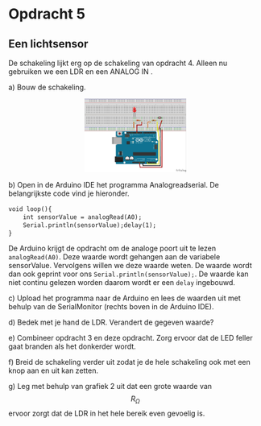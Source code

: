 # Opdracht 5

## Een lichtsensor

De schakeling lijkt erg op de schakeling van opdracht 4. 
Alleen nu gebruiken we een LDR en een ANALOG IN .

a) Bouw de schakeling.

<p align="center">
  <img  src="../../../figures/arduino/Opdr5/LDR_bb.jpg " width="40%" title="LED_opdr2">
</p>

b) Open in de Arduino IDE het programma Analogreadserial.
De belangrijkste code vind je hieronder.
```
void loop(){
    int sensorValue = analogRead(A0);
    Serial.println(sensorValue);delay(1);
}
```

De Arduino krijgt de opdracht om de analoge poort uit te lezen ```analogRead(A0)```. 
Deze waarde wordt gehangen aan de variabele sensorValue. 
Vervolgens willen we deze waarde weten. 
De waarde wordt dan ook geprint voor ons ```Serial.println(sensorValue);```. 
De waarde kan niet continu gelezen worden daarom wordt er een ```delay``` ingebouwd.

c) Upload het programma naar de Arduino en lees de waarden uit met behulp van de SerialMonitor (rechts boven in de Arduino IDE).

d) Bedek met je hand de LDR. Verandert de gegeven waarde?

e) Combineer opdracht 3 en deze opdracht. 
Zorg ervoor dat de LED feller gaat branden als het donkerder wordt.

f) Breid de schakeling verder uit zodat je de hele schakeling ook met een knop aan en uit kan zetten.

g) Leg met behulp van grafiek 2 uit dat een grote waarde van $$R_Ω$$ ervoor zorgt dat de LDR in het hele bereik even gevoelig is.



